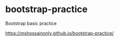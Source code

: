 # bootstrap-practice
Bootstrap basic practice

 https://mshossainonly.github.io/bootstrap-practice/
